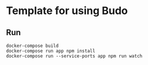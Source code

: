 # Template for using Budo

## Run

    docker-compose build
    docker-compose run app npm install
    docker-compose run --service-ports app npm run watch
